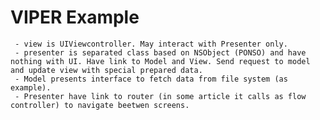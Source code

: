 #  VIPER Example

     - view is UIViewcontroller. May interact with Presenter only.
     - presenter is separated class based on NSObject (PONSO) and have nothing with UI. Have link to Model and View. Send request to model and update view with special prepared data.
     - Model presents interface to fetch data from file system (as example).
     - Presenter have link to router (in some article it calls as flow controller) to navigate beetwen screens.

